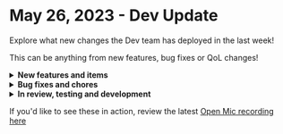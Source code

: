 # May 26, 2023 - Dev Update

Explore what new changes the Dev team has deployed in the last week!

This can be anything from new features, bug fixes or QoL changes!

<details>

<summary><strong>New features and items</strong></summary>

* Jinja live editor loading bar
* Expose vars in crate trigger UI

</details>

<details>

<summary><strong>Bug fixes and chores</strong></summary>

* Fixed Microsoft Graph installation bug
* Fixed With-Items deadlock bug

</details>

<details>

<summary><strong>In review, testing and development</strong></summary>

* Crates filtering
* Sophos integration
* Action to parse HTML and XML

</details>

If you'd like to see these in action, review the latest [Open Mic recording here](../../roc-open-mics/rewst-open-mics-north-america/2023-roc-open-mics/may-26th-2023-automation-and-terrifying-space-chickens.md)
